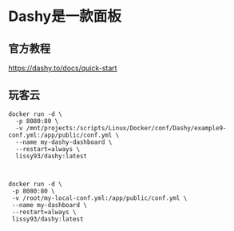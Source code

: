 # Dashy是一款面板


## 官方教程
https://dashy.to/docs/quick-start


## 玩客云

``` shell
docker run -d \
  -p 8080:80 \
  -v /mnt/projects:/scripts/Linux/Docker/conf/Dashy/example9-conf.yml:/app/public/conf.yml \
  --name my-dashy-dashboard \
  --restart=always \
  lissy93/dashy:latest
 ```
 
 ``` shell

 
 docker run -d \
  -p 8080:80 \
  -v /root/my-local-conf.yml:/app/public/conf.yml \
  --name my-dashboard \
  --restart=always \
  lissy93/dashy:latest
  
  ```